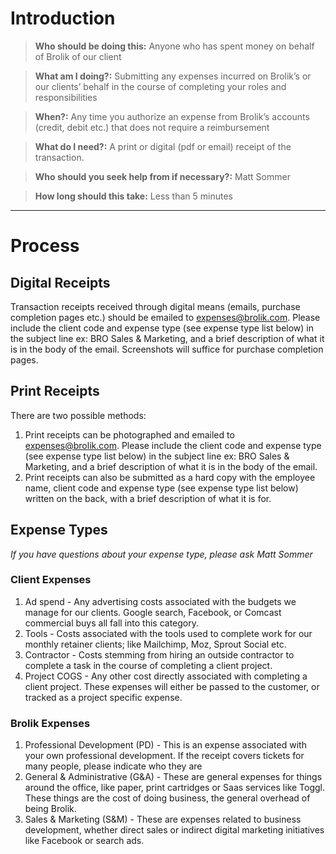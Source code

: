 <!-- TITLE: Expense Submission -->
<!-- SUBTITLE: A quick summary of Expense Submission -->

# Introduction

> **Who should be doing this:**
Anyone who has spent money on behalf of Brolik of our client

> **What am I doing?:**
Submitting any expenses incurred on Brolik’s or our clients’ behalf in the course of completing your roles and responsibilities

> **When?:**
Any time you authorize an expense from Brolik’s accounts (credit, debit etc.) that does not require a reimbursement

> **What do I need?:**
A print or digital (pdf or email) receipt of the transaction.

>  **Who should you seek help from if necessary?:**
Matt Sommer

> **How long should this take:**
Less than 5 minutes

-----
# Process
## Digital Receipts
Transaction receipts received through digital means (emails, purchase completion pages etc.) should be emailed to expenses@brolik.com. Please include the client code and expense type (see expense type list below) in the subject line ex: BRO Sales & Marketing, and a brief description of what it is in the body of the email. Screenshots will suffice for purchase completion pages.

## Print Receipts
There are two possible methods:

1. Print receipts can be photographed and emailed to expenses@brolik.com. Please include the client code and expense type (see expense type list below) in the subject line ex: BRO Sales & Marketing, and a brief description of what it is in the body of the email. 
2. Print receipts can also be submitted as a hard copy with the employee name, client code and expense type (see expense type list below) written on the back, with a brief description of what it is for.

## Expense Types
*If you have questions about your expense type, please ask Matt Sommer*

### Client Expenses
1. Ad spend - Any advertising costs associated with the budgets we manage for our clients. Google search, Facebook, or Comcast commercial buys all fall into this category.
2. Tools - Costs associated with the tools used to complete work for our monthly retainer clients; like Mailchimp, Moz, Sprout Social etc.
3. Contractor - Costs stemming from hiring an outside contractor to complete a task in the course of completing a client project.
4. Project COGS - Any other cost directly associated with completing a client project. These expenses will either be passed to the customer, or tracked as a project specific expense.

### Brolik Expenses
1. Professional Development (PD) - This is an expense associated with your own professional development. If the receipt covers tickets for many people, please indicate who they are
2. General & Administrative (G&A) - These are general expenses for things around the office, like paper, print cartridges or Saas services like Toggl. These things are the cost of doing business, the general overhead of being Brolik.
3. Sales & Marketing (S&M) - These are expenses related to business development, whether direct sales or indirect digital marketing initiatives like Facebook or search ads.

